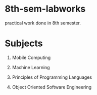 # 8th-sem-labworks

practical work done in 8th semester.

# Subjects

1. Mobile Computing

2. Machine Learning

3. Principles of Programming Languages

4. Object Oriented Software Engineering
